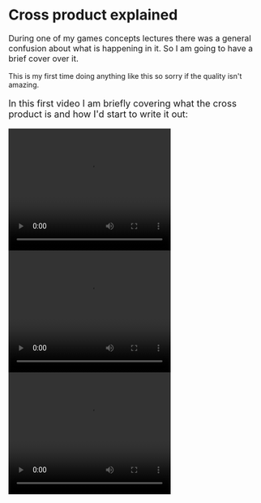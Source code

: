 # Cross product explained

<p style="font-size:16px">During one of my games concepts lectures there was a general confusion about what is happening in it. So I am going to have a brief cover over it. <br></p>

<p style="font-size:14px"> This is my first time doing anything like this so sorry if the quality isn't amazing.</p>

<p style="font-size:18px">In this first video I am briefly covering what the cross product is and how I'd start to write it out:</p>

<video width="320" height="240" controls>
<source src="Video Pages\Cross Product\Media\VIdeo 1.mp4" type="video/mp4">
Your browser does not support the video tag.
</video>

<video width="320" height="240" controls>
<source src="Video Pages\Cross Product\Media\VIdeo 2".mp4 type="video/mp4">
Your browser does not support the video tag.
</video>

<video width="320" height="240" controls>
<source src="Video Pages\Cross Product\Media\VIdeo 1.mp4" type="video/mp4">
Your browser does not support the video tag.
</video>
